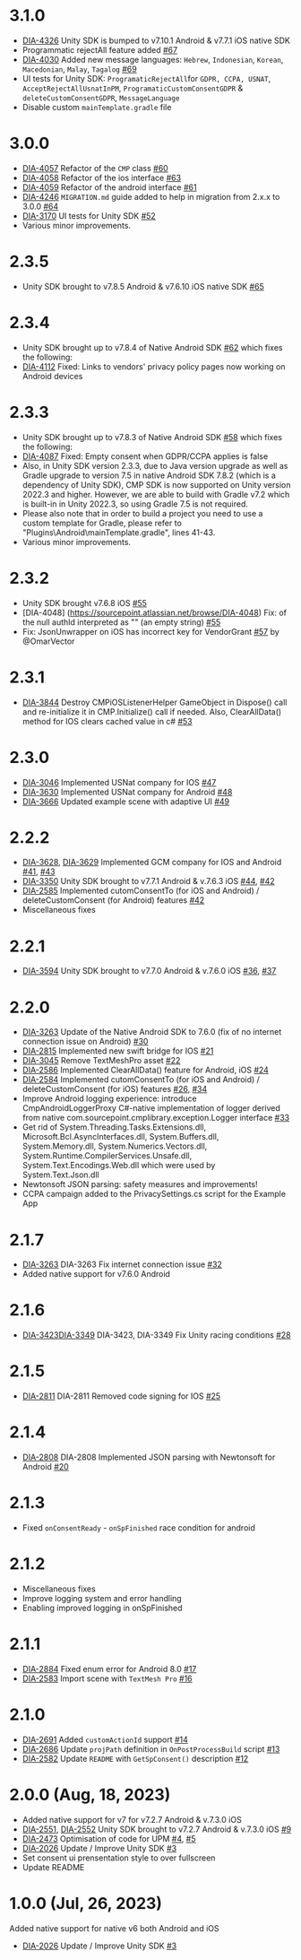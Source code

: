 # 3.1.0
* [DIA-4326](https://sourcepoint.atlassian.net/browse/DIA-4326) Unity SDK is bumped to v7.10.1 Android & v7.7.1 iOS native SDK
* Programmatic rejectAll feature added [#67](https://github.com/SourcePointUSA/unity-sdk/pull/67)
* [DIA-4030](https://sourcepoint.atlassian.net/browse/DIA-4030) Added new message languages: `Hebrew`, `Indonesian`, `Korean`, `Macedonian`, `Malay`, `Tagalog` [#69](https://github.com/SourcePointUSA/unity-sdk/pull/69)
* UI tests for Unity SDK: `ProgramaticRejectAll`for `GDPR, CCPA, USNAT`, `AcceptRejectAllUsnatInPM`,  `ProgramaticCustomConsentGDPR` & `deleteCustomConsentGDPR`, `MessageLanguage`
* Disable custom `mainTemplate.gradle` file

# 3.0.0
* [DIA-4057](https://sourcepoint.atlassian.net/browse/DIA-4057) Refactor of the `CMP` class [#60](https://github.com/SourcePointUSA/unity-sdk/pull/60)
* [DIA-4058](https://sourcepoint.atlassian.net/browse/DIA-4058) Refactor of the ios interface [#63](https://github.com/SourcePointUSA/unity-sdk/pull/63)
* [DIA-4059](https://sourcepoint.atlassian.net/browse/DIA-4059) Refactor of the android interface [#61](https://github.com/SourcePointUSA/unity-sdk/pull/61)
* [DIA-4246](https://sourcepoint.atlassian.net/browse/DIA-4246) `MIGRATION.md` guide added to help in migration from 2.x.x to 3.0.0 [#64](https://github.com/SourcePointUSA/unity-sdk/pull/64)
* [DIA-3170](https://sourcepoint.atlassian.net/browse/DIA-3170) UI tests for Unity SDK [#52](https://github.com/SourcePointUSA/unity-sdk/pull/52)
* Various minor improvements.

# 2.3.5
* Unity SDK brought to v7.8.5 Android & v7.6.10 iOS native SDK [#65](https://github.com/SourcePointUSA/unity-sdk/pull/65)

# 2.3.4
* Unity SDK brought up to v7.8.4 of Native Android SDK [#62](https://github.com/SourcePointUSA/unity-sdk/pull/62) which fixes the following:
* [DIA-4112](https://sourcepoint.atlassian.net/browse/DIA-4112) Fixed: Links to vendors' privacy policy pages now working on Android devices

# 2.3.3
* Unity SDK brought up to v7.8.3 of Native Android SDK [#58](https://github.com/SourcePointUSA/unity-sdk/pull/58) which fixes the following:
* [DIA-4087](https://sourcepoint.atlassian.net/browse/DIA-4087) Fixed: Empty consent when GDPR/CCPA applies is false
* Also, in Unity SDK version 2.3.3, due to Java version upgrade as well as Gradle upgrade to version 7.5 in native Android SDK 7.8.2 (which is a dependency of Unity SDK), CMP SDK is now supported on Unity version 2022.3 and higher. However, we are able to build with Gradle v7.2 which is built-in in Unity 2022.3, so using Gradle 7.5 is not required.
* Please also note that in order to build a project you need to use a custom template for Gradle, please refer to "Plugins\Android\mainTemplate.gradle", lines 41-43.
* Various minor improvements.

# 2.3.2
* Unity SDK brought v7.6.8 iOS [#55](https://github.com/SourcePointUSA/unity-sdk/pull/55)
* [DIA-4048] (https://sourcepoint.atlassian.net/browse/DIA-4048) Fix: of the null authId interpreted as "" (an empty string) [#55](https://github.com/SourcePointUSA/unity-sdk/pull/55) 
* Fix: JsonUnwrapper on iOS has incorrect key for VendorGrant [#57](https://github.com/SourcePointUSA/unity-sdk/pull/57) by @OmarVector 

# 2.3.1
* [DIA-3844](https://sourcepoint.atlassian.net/browse/DIA-3844) Destroy CMPiOSListenerHelper GameObject in Dispose() call and re-initialize it in CMP.Initialize() call if needed. Also, ClearAllData() method for IOS clears cached value in c# [#53](https://github.com/SourcePointUSA/unity-sdk/pull/53)

# 2.3.0
* [DIA-3046](https://sourcepoint.atlassian.net/browse/DIA-3046) Implemented USNat company for IOS [#47](https://github.com/SourcePointUSA/unity-sdk/pull/47)
* [DIA-3630](https://sourcepoint.atlassian.net/browse/DIA-3630) Implemented USNat company for Android [#48](https://github.com/SourcePointUSA/unity-sdk/pull/48)
* [DIA-3666](https://sourcepoint.atlassian.net/browse/DIA-3666) Updated example scene with adaptive UI [#49](https://github.com/SourcePointUSA/unity-sdk/pull/49)

# 2.2.2
* [DIA-3628](https://sourcepoint.atlassian.net/browse/DIA-3628), [DIA-3629](https://sourcepoint.atlassian.net/browse/DIA-3629) Implemented GCM company for IOS and Android [#41](https://github.com/SourcePointUSA/unity-sdk/pull/41), [#43](https://github.com/SourcePointUSA/unity-sdk/pull/43)
* [DIA-3350](https://sourcepoint.atlassian.net/browse/DIA-3350) Unity SDK brought to v7.7.1 Android & v.7.6.3 iOS [#44](https://github.com/SourcePointUSA/unity-sdk/pull/44), [#42](https://github.com/SourcePointUSA/unity-sdk/pull/42)
* [DIA-2585](https://sourcepoint.atlassian.net/browse/DIA-2585) Implemented cutomConsentTo (for iOS and Android) / deleteCustomConsent (for Android) features [#42](https://github.com/SourcePointUSA/unity-sdk/pull/42)
* Miscellaneous fixes

# 2.2.1
* [DIA-3594](https://sourcepoint.atlassian.net/browse/DIA-3594) Unity SDK brought to v7.7.0 Android & v.7.6.0 iOS [#36](https://github.com/SourcePointUSA/unity-sdk/pull/36), [#37](https://github.com/SourcePointUSA/unity-sdk/pull/37)

# 2.2.0
* [DIA-3263](https://sourcepoint.atlassian.net/browse/DIA-3263) Update of the Native Android SDK to 7.6.0 (fix of no internet connection issue on Android) [#30](https://github.com/SourcePointUSA/unity-sdk/pull/30)
* [DIA-2815](https://sourcepoint.atlassian.net/browse/DIA-2815) Implemented new swift bridge for IOS [#21](https://github.com/SourcePointUSA/unity-sdk/pull/21)
* [DIA-3045](https://sourcepoint.atlassian.net/browse/DIA-3045) Remove TextMeshPro asset [#22](https://github.com/SourcePointUSA/unity-sdk/pull/22)
* [DIA-2586](https://sourcepoint.atlassian.net/browse/DIA-2586) Implemented ClearAllData() feature for Android, iOS [#24](https://github.com/SourcePointUSA/unity-sdk/pull/24)
* [DIA-2584](https://sourcepoint.atlassian.net/browse/DIA-2584) Implemented cutomConsentTo (for iOS and Android) / deleteCustomConsent (for iOS) features [#26](https://github.com/SourcePointUSA/unity-sdk/pull/26), [#34](https://github.com/SourcePointUSA/unity-sdk/pull/34)
* Improve Android logging experience: introduce CmpAndroidLoggerProxy C#-native implementation of logger derived from native com.sourcepoint.cmplibrary.exception.Logger interface [#33](https://github.com/SourcePointUSA/unity-sdk/pull/33)
* Get rid of System.Threading.Tasks.Extensions.dll, Microsoft.Bcl.AsyncInterfaces.dll, System.Buffers.dll, System.Memory.dll, System.Numerics.Vectors.dll, System.Runtime.CompilerServices.Unsafe.dll, System.Text.Encodings.Web.dll which were used by System.Text.Json.dll
* Newtonsoft JSON parsing: safety measures and improvements!
* CCPA campaign added to the PrivacySettings.cs script for the Example App

# 2.1.7
* [DIA-3263](https://sourcepoint.atlassian.net/browse/DIA-3263) DIA-3263 Fix internet connection issue [#32](https://github.com/SourcePointUSA/unity-sdk/pull/32)
* Added native support for v7.6.0 Android

# 2.1.6
* [DIA-3423](https://sourcepoint.atlassian.net/browse/DIA-3423)[DIA-3349](https://sourcepoint.atlassian.net/browse/DIA-3349) DIA-3423, DIA-3349 Fix Unity racing conditions [#28](https://github.com/SourcePointUSA/unity-sdk/pull/28)

# 2.1.5
* [DIA-2811](https://sourcepoint.atlassian.net/browse/DIA-2811) DIA-2811 Removed code signing for IOS [#25](https://github.com/SourcePointUSA/unity-sdk/pull/25)

# 2.1.4
* [DIA-2808](https://sourcepoint.atlassian.net/browse/DIA-2808) DIA-2808 Implemented JSON parsing with Newtonsoft for Android [#20](https://github.com/SourcePointUSA/unity-sdk/pull/20)

# 2.1.3
* Fixed `onConsentReady` - `onSpFinished` race condition for android

# 2.1.2
* Miscellaneous fixes
* Improve logging system and error handling
* Enabling improved logging in onSpFinished

# 2.1.1
* [DIA-2884](https://sourcepoint.atlassian.net/browse/DIA-2884) Fixed enum error for Android 8.0 [#17](https://github.com/SourcePointUSA/unity-sdk/pull/17)
* [DIA-2583](https://sourcepoint.atlassian.net/browse/DIA-2583) Import scene with `TextMesh Pro` [#16](https://github.com/SourcePointUSA/unity-sdk/pull/16)

# 2.1.0
* [DIA-2691](https://sourcepoint.atlassian.net/browse/DIA-2691) Added `customActionId` support [#14](https://github.com/SourcePointUSA/unity-sdk/pull/14)
* [DIA-2686](https://sourcepoint.atlassian.net/browse/DIA-2686) Update `projPath` definition in `OnPostProcessBuild` script [#13](https://github.com/SourcePointUSA/unity-sdk/pull/13)
* [DIA-2582](https://sourcepoint.atlassian.net/browse/DIA-2682) Update `README` with `GetSpConsent()` description [#12](https://github.com/SourcePointUSA/unity-sdk/pull/12)

# 2.0.0 (Aug, 18, 2023)
* Added native support for v7 for v7.2.7 Android & v.7.3.0 iOS 
* [DIA-2551](https://sourcepoint.atlassian.net/browse/DIA-2551), [DIA-2552](https://sourcepoint.atlassian.net/browse/DIA-2552) Unity SDK brought to v7.2.7 Android & v.7.3.0 iOS [#9](https://github.com/SourcePointUSA/unity-sdk/pull/9)
* [DIA-2473](https://sourcepoint.atlassian.net/browse/DIA-2473) Optimisation of code for UPM [#4](https://github.com/SourcePointUSA/unity-sdk/pull/4), [#5](https://github.com/SourcePointUSA/unity-sdk/pull/5)
* [DIA-2026](https://sourcepoint.atlassian.net/browse/DIA-2026) Update / Improve Unity SDK [#3](https://github.com/SourcePointUSA/unity-sdk/pull/3)
* Set consent ui prensentation style to over fullscreen
* Update README

# 1.0.0 (Jul, 26, 2023)
Added native support for native v6 both Android and iOS 
* [DIA-2026](https://sourcepoint.atlassian.net/browse/DIA-2026) Update / Improve Unity SDK [#3](https://github.com/SourcePointUSA/unity-sdk/pull/3)
